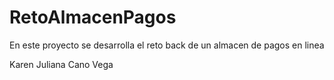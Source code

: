 # RetoAlmacenPagos

En este proyecto se desarrolla el reto back de un almacen de pagos en linea

Karen Juliana Cano Vega
